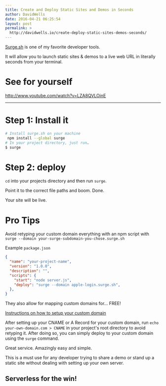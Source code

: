 ```yaml
---
title: Create and Deploy Static Sites and Demos in Seconds
author: DavidWells
date: 2016-04-21 06:25:54
layout: post
permalink: >
  http://davidwells.io/create-deploy-static-sites-demos-seconds/
---
```


[Surge.sh](http://surge.sh) is one of my favorite developer tools.

It will allow you to launch static sites & demos to a live web URL in literally seconds from your terminal.

# See for yourself

http://www.youtube.com/watch?v=LZA8QVLOinE

----

# Step 1: Install it

```bash
# Install surge.sh on your machine
 npm install --global surge
# In your project directory, just run…
$ surge
```

# Step 2: deploy

`cd` into your projects directory and then run `surge`.

Point it to the correct file paths and boom. Done.

Your site will be live.

# Pro Tips

Avoid retyping your custom domain everything with an npm script with `surge --domain your-surge-subdomain-you-chose.surge.sh`

Example `package.json`

```json
{
  "name": "your-project-name",
  "version": "1.0.0",
  "description": "",
  "scripts": {
    "start": "node server.js",
    "deploy": "surge --domain apple-login.surge.sh",
  },
}
```

They also allow for mapping custom domains for... FREE!

[Instructions on how to setup your custom domain](http://surge.sh/help/adding-a-custom-domain)

After setting up your CNAME or A Record for your custom domain, run `echo your-own-domain.com > CNAME` in your project's root directory to avoid retyping it. After doing so, you can simply deploy to your custom domain using the `surge` command.

Great service. Amazingly easy and simple.

This is a must use for any developer trying to share a demo or stand up a static site without dealing with setting up your own server.

## Serverless for the win!

